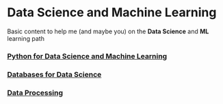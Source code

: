 # Data Science and Machine Learning
Basic content to help me (and maybe you) on the **Data Science** and **ML** learning path

### [Python for Data Science and Machine Learning](python-for-data-science-ml/python-for-data-science-ml.md)
### [Databases for Data Science](database-for-data-science/database-for-data-science.md)
### [Data Processing](data-processing/data-processing.md)
